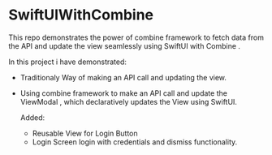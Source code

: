 # SwiftUIWithCombine
This repo demonstrates the power of combine framework to fetch data from the API and update the view seamlessly using SwiftUI with Combine .

In this project i have demonstrated:
- Traditionaly Way of making an API call and updating the view.
- Using combine framework to make an API call and update the ViewModal , which declaratively updates the View using SwiftUI.

  Added:
  - Reusable View for Login Button
  - Login Screen login with credentials and dismiss functionality.
